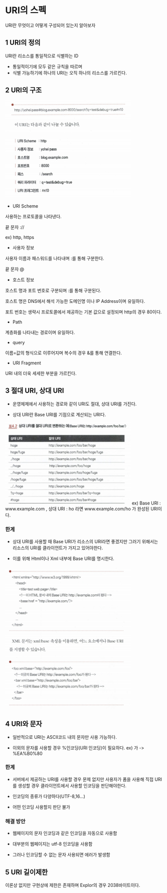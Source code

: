 # URI의 스펙

URI란 무엇이고 어떻게 구성되어 있는지 알아보자

## 1 URI의 정의

URI란 리소스를 통일적으로 식별하는 ID

- 통일적이기에 모두 같은 규칙을 따르며
- 식별 가능하기에 하나의 URI는 오직 하나의 리소스를 가르킨다.

## 2 URI의 구조

<p><img src = Image/URI_Structure.PNG width=400px></p>

- URI Scheme

사용하는 프로토콜을 나타낸다. 

끝 문자 ://

ex) http, https

- 사용자 정보

사용자 이름과 패스워드를 나타내며 :를 통해 구분한다.

끝 문자 @

- 호스트 정보

호스트 명과 포트 번호로 구분되며 :를 통해 구분된다.

호스트 명은 DNS에서 해석 가능한 도메인명 이나 IP Address이며 유일하다.

포트 번호는 생략시 프로토콜에서 제공하는 기본 값으로 설정되며 http의 경우 80이다.

- Path

계층화를 나타내는 경로이며 유일하다.

- query

이름=값의 형식으로 이루어지며 복수의 경우 &를 통해 연결한다.

- URI Fragment

URI 내의 더욱 세세한 부분을 가르킨다.


## 3 절대 URI, 상대 URI

- 운영체제에서 사용하는 경로와 같이 URI도 절대, 상대 URI를 가진다.

- 상대 URI란 Base URI를 기점으로 계산되는 URI다.
<img src = Image/URI_EXAMPLE.PNG width=400px>
ex) Base URI : www.example.com , 상대 URI : ho 라면 www.example.com/ho 가 완성된 URI이다.


### 한계

- 상대 URI를 사용할 때 Base URI가 리소스의 URI라면 좋겠지만 그러기 위해서는 리소스의 URI를 클라이언트가 가지고 있어야한다.

- 이를 위해 Html이나 Xml 내부에 Base URI를 명시한다.

<img src = Image/BASEURI_EXAMPLE.PNG width=400px>

## 4 URI와 문자

- 일반적으로 URI는 ASCII코드 내의 문자만 사용 가능하다.

- 이외의 문자를 사용할 경우 %인코딩(URI 인코딩)이 필요하다. ex) 가 -> %EA%B0%80

### 한계

- 서버에서 제공하는 URI를 사용할 경우 문제 없지만 사용자가 폼을 사용해 직접 URI를 생성할 경우 클라이언트에서 사용할 인코딩을 판단해야한다.

- 인코딩의 종류가 다양하다(UTF-8,16...)

- 어떤 인코딩 사용할지 판단 불가

### 해결 방안

- 웹페이지의 문자 인코딩과 같은 인코딩을 자동으로 사용함

- 대부분의 웹페이지는 utf-8 인코딩을 사용함

- 그러나 인코딩할 수 없는 문자 사용되면 에러가 발생함


## 5 URI 길이제한

이론상 없지만 구현상에 제한은 존재하며 Explor의 경우 2038바이트이다.
